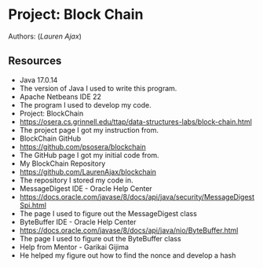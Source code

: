 # Project: Block Chain

Authors: (_Lauren Ajax_)

## Resources

*   Java 17.0.14
*   The version of Java I used to write this program.
*   Apache Netbeans IDE 22
*   The program I used to develop my code.
*   Project: BlockChain
*   https://osera.cs.grinnell.edu/ttap/data-structures-labs/block-chain.html
*   The project page I got my instruction from.
*   BlockChain GitHub
*   https://github.com/psosera/blockchain
*   The GitHub page I got my initial code from.
*   My BlockChain Repository
*   https://github.com/LaurenAjax/blockchain
*   The repository I stored my code in.
*   MessageDigest IDE - Oracle Help Center
*   https://docs.oracle.com/javase/8/docs/api/java/security/MessageDigestSpi.html
*   The page I used to figure out the MessageDigest class
*   ByteBuffer IDE - Oracle Help Center
*   https://docs.oracle.com/javase/8/docs/api/java/nio/ByteBuffer.html
*   The page I used to figure out the ByteBuffer class
*   Help from Mentor - Garikai Gijima
*   He helped my figure out how to find the nonce and develop a hash
